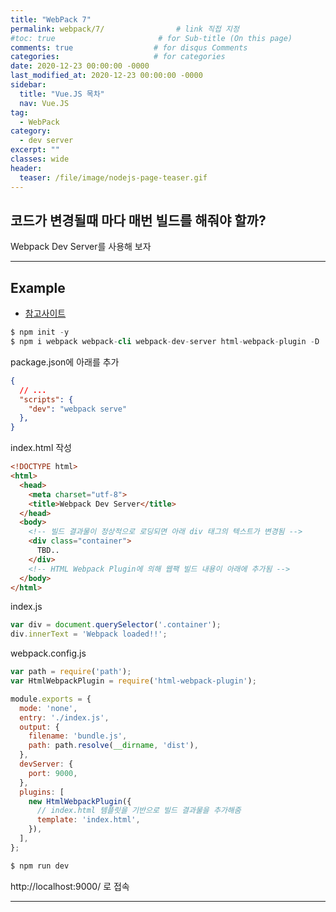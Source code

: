 ```yaml
---
title: "WebPack 7"
permalink: webpack/7/                # link 직접 지정
#toc: true                       # for Sub-title (On this page)
comments: true                  # for disqus Comments
categories:                     # for categories
date: 2020-12-23 00:00:00 -0000
last_modified_at: 2020-12-23 00:00:00 -0000
sidebar:
  title: "Vue.JS 목차"
  nav: Vue.JS
tag:
  - WebPack
category:
  - dev server
excerpt: ""
classes: wide
header:
  teaser: /file/image/nodejs-page-teaser.gif
---
```


## 코드가 변경될때 마다 매번 빌드를 해줘야 할까?

Webpack Dev Server를 사용해 보자

---

## Example

* [참고사이트](https://joshua1988.github.io/webpack-guide/tutorials/webpack-dev-server.html)

```s
$ npm init -y
$ npm i webpack webpack-cli webpack-dev-server html-webpack-plugin -D
```

package.json에 아래를 추가

```json
{
  // ...
  "scripts": {
    "dev": "webpack serve"
  },
}
```

index.html 작성

```html
<!DOCTYPE html>
<html>
  <head>
    <meta charset="utf-8">
    <title>Webpack Dev Server</title>
  </head>
  <body>
    <!-- 빌드 결과물이 정상적으로 로딩되면 아래 div 태그의 텍스트가 변경됨 -->
    <div class="container">
      TBD..
    </div>
    <!-- HTML Webpack Plugin에 의해 웹팩 빌드 내용이 아래에 추가됨 -->
  </body>
</html>
```

index.js

```js
var div = document.querySelector('.container');
div.innerText = 'Webpack loaded!!';
```

webpack.config.js

```js
var path = require('path');
var HtmlWebpackPlugin = require('html-webpack-plugin');

module.exports = {
  mode: 'none',
  entry: './index.js',
  output: {
    filename: 'bundle.js',
    path: path.resolve(__dirname, 'dist'),
  },
  devServer: {
    port: 9000,
  },
  plugins: [
    new HtmlWebpackPlugin({
      // index.html 템플릿을 기반으로 빌드 결과물을 추가해줌
      template: 'index.html',
    }),
  ],
};
```

```s
$ npm run dev
```

http://localhost:9000/ 로 접속

---


